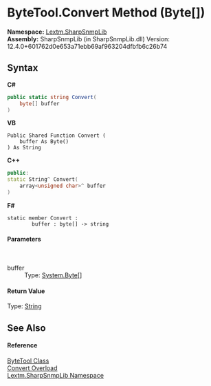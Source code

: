 # ByteTool.Convert Method (Byte[])
 

**Namespace:**&nbsp;<a href="N_Lextm_SharpSnmpLib">Lextm.SharpSnmpLib</a><br />**Assembly:**&nbsp;SharpSnmpLib (in SharpSnmpLib.dll) Version: 12.4.0+601762d0e653a71ebb69af963204dfbfb6c26b74

## Syntax

**C#**<br />
``` C#
public static string Convert(
	byte[] buffer
)
```

**VB**<br />
``` VB
Public Shared Function Convert ( 
	buffer As Byte()
) As String
```

**C++**<br />
``` C++
public:
static String^ Convert(
	array<unsigned char>^ buffer
)
```

**F#**<br />
``` F#
static member Convert : 
        buffer : byte[] -> string 

```


#### Parameters
&nbsp;<dl><dt>buffer</dt><dd>Type: <a href="https://docs.microsoft.com/dotnet/api/system.byte" target="_blank" rel="noopener noreferrer">System.Byte</a>[]<br /></dd></dl>

#### Return Value
Type: <a href="https://docs.microsoft.com/dotnet/api/system.string" target="_blank" rel="noopener noreferrer">String</a>

## See Also


#### Reference
<a href="T_Lextm_SharpSnmpLib_ByteTool">ByteTool Class</a><br /><a href="Overload_Lextm_SharpSnmpLib_ByteTool_Convert">Convert Overload</a><br /><a href="N_Lextm_SharpSnmpLib">Lextm.SharpSnmpLib Namespace</a><br />